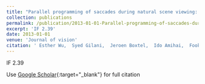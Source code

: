 ```yaml
---
title: "Parallel programming of saccades during natural scene viewing: Evidence from eye movement positions"
collection: publications
permalink: /publication/2013-01-01-Parallel-programming-of-saccades-during-natural-scene-viewing-Evidence-from-eye-movement-positions
excerpt: 'IF 2.39'
date: 2013-01-01
venue: 'Journal of vision'
citation: ' Esther Wu,  Syed Gilani,  Jeroen Boxtel,  Ido Amihai,  Fook Chua,  ShihCheng Yen, &quot;Parallel programming of saccades during natural scene viewing: Evidence from eye movement positions.&quot; Journal of vision, 2013.'
---
```

IF 2.39

Use [Google Scholar](https://scholar.google.com/scholar?q=Parallel+programming+of+saccades+during+natural+scene+viewing:+Evidence+from+eye+movement+positions){:target="_blank"} for full citation
